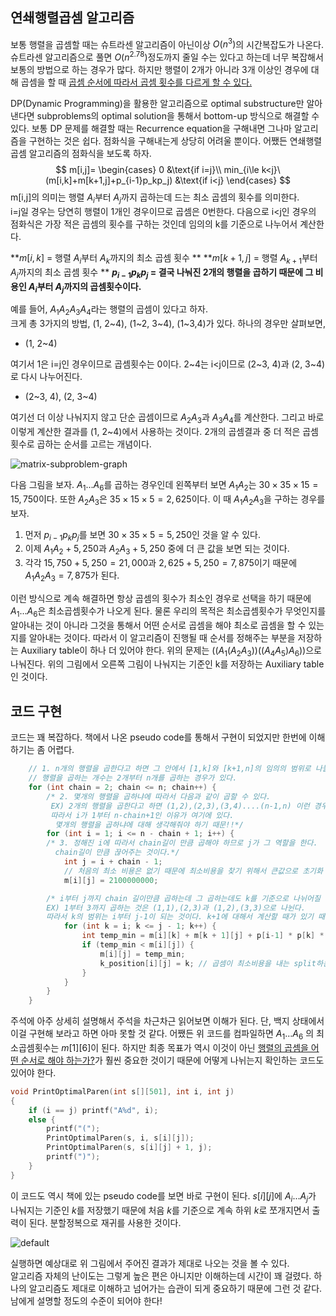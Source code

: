 ## 연쇄행렬곱셈 알고리즘

보통 행렬을 곱셈할 때는 슈트라센 알고리즘이 아닌이상 $O(n^3)$의 시간복잡도가 나온다. 슈트라센 알고리즘으로 풀면 $O(n^{2.78})$정도까지 줄일 수는 있다고 하는데 너무 복잡해서 보통의 방법으로 하는 경우가 많다. 하지만 행렬이 2개가 아니라 3개 이상인 경우에 대해 곱셈을 할 때 <u>곱셈 순서에 따라서 곱셈 횟수를 다르게 할 수 있다.</u> 

DP(Dynamic Programming)을 활용한 알고리즘으로 optimal substructure만 알아낸다면 subproblems의 optimal solution을 통해서 bottom-up 방식으로 해결할 수 있다. 보통 DP 문제를 해결할 때는 Recurrence equation을 구해내면 그나마 알고리즘을 구현하는 것은 쉽다. 점화식을 구해내는게 상당히 어려울 뿐이다. 어쨌든 연쇄행렬곱셈 알고리즘의 점화식을 보도록 하자.
$$
m[i,j]=
\begin{cases}
0 &\text{if i=j}\\
min_{i\le k<j}\ (m[i,k]+m[k+1,j]+p_{i-1}p_kp_j) &\text{if i<j}
\end{cases}
$$
m[i,j]의 의미는 행렬 $A_i$부터 $A_j$까지 곱하는데 드는 최소 곱셈의 횟수를 의미한다.  
i=j일 경우는 당연히 행렬이 1개인 경우이므로 곱셈은 0번한다. 다음으로 i<j인 경우의 점화식은 가장 적은 곱셈의 횟수를 구하는 것인데 임의의 k를 기준으로 나누어서 계산한다.

**$m[i,k]$ = 행렬 $A_i$부터 $A_k$까지의 최소 곱셈 횟수  **
**$m[k+1,j]$ = 행렬 $A_{k+1}$부터 $A_j$까지의 최소 곱셈 횟수 ** 
**$p_{i-1}p_kp_j$ = 결국 나눠진 2개의 행렬을 곱하기 때문에 그 비용인 $A_i$부터 $A_j$까지의 곱셈횟수이다.**

예를 들어, $A_1A_2A_3A_4$라는 행렬의 곱셈이 있다고 하자.  
크게 총 3가지의 방법, (1, 2~4), (1~2, 3~4), (1~3,4)가 있다. 하나의 경우만 살펴보면,

* (1, 2~4)

여기서 1은 i=j인 경우이므로 곱셈횟수는 0이다.
2~4는 i<j이므로 (2~3, 4)과 (2, 3~4)로 다시 나누어진다.

* (2~3, 4), (2, 3~4)

여기선 더 이상 나눠지지 않고 단순 곱셈이므로 $A_2A_3$과 $A_3A_4$를 계산한다.
그리고 바로 이렇게 계산한 결과를 (1, 2~4)에서 사용하는 것이다. 2개의 곱셈결과 중 더 적은 곱셈 횟수로 곱하는 순서를 고르는 개념이다.

![matrix-subproblem-graph](https://user-images.githubusercontent.com/35518072/37874457-7d6a03b8-306a-11e8-908d-4d41a1adc78c.PNG)

다음 그림을 보자. $A_1...A_6$를 곱하는 경우인데 왼쪽부터 보면 $A_1A_2$는 $30\times 35\times 15 = 15,750$이다. 또한 $A_2A_3$은 $35\times 15\times 5=2,625$이다. 이 때 $A_1A_2A_3$을 구하는 경우를 보자.

1) 먼저 $p_{i-1}p_kp_j$를 보면 $30\times 35\times 5=5,250$인 것을 알 수 있다.
2) 이제 $A_1A_2+5,250$과 $A_2A_3+5,250$ 중에 더 큰 값을 보면 되는 것이다.
3) 각각 $15,750+5,250=21,000$과 $2,625+5,250=7,875$이기 때문에 $A_1A_2A_3=7,875$가 된다.

이런 방식으로 계속 해결하면 항상 곱셈의 횟수가 최소인 경우로 선택을 하기 때문에 $A_1...A_6$은 최소곱셈횟수가 나오게 된다. 물론 우리의 목적은 최소곱셈횟수가 무엇인지를 알아내는 것이 아니라 그것을 통해서 어떤 순서로 곱셈을 해야 최소로 곱셈을 할 수 있는지를 알아내는 것이다. 따라서 이 알고리즘이 진행될 때 순서를 정해주는 부분을 저장하는 Auxiliary table이 하나 더 있어야 한다. 위의 문제는 $((A_1(A_2A_3))((A_4A_5)A_6))$으로 나눠진다. 위의 그림에서 오른쪽 그림이 나눠지는 기준인 k를 저장하는 Auxiliary table인 것이다.



## 코드 구현

코드는 꽤 복잡하다. 책에서 나온 pseudo code를 통해서 구현이 되었지만 한번에 이해하기는 좀 어렵다.

```c++
	// 1. n개의 행렬을 곱한다고 하면 그 안에서 [1,k]와 [k+1,n]의 임의의 범위로 나눌 수 있고.
	// 행렬을 곱하는 개수는 2개부터 n개를 곱하는 경우가 있다.
	for (int chain = 2; chain <= n; chain++) {
		/* 2. 몇개의 행렬을 곱하냐에 따라서 다음과 같이 곱할 수 있다.
		 EX) 2개의 행렬을 곱한다고 하면 (1,2),(2,3),(3,4)....(n-1,n) 이런 경우의 수들이 나온다.
		 따라서 i가 1부터 n-chain+1인 이유가 여기에 있다. 
          몇개의 행렬을 곱하냐에 대해 생각해줘야 하기 때문!!*/
		for (int i = 1; i <= n - chain + 1; i++) {
		/* 3. 정해진 i에 따라서 chain길이 만큼 곱해야 하므로 j가 그 역할을 한다. 
          chain길이 만큼 끊어주는 것이다.*/
			int j = i + chain - 1;
			// 처음의 최소 비용은 없기 때문에 최소비용을 찾기 위해서 큰값으로 초기화 해주어야 한다.
			m[i][j] = 2100000000;

		/* i부터 j까지 chain 길이만큼 곱하는데 그 곱하는데도 k를 기준으로 나뉘어질 수 있다.
		EX) 1부터 3까지 곱하는 것은 (1,1),(2,3)과 (1,2),(3,3)으로 나뉜다.
		따라서 k의 범위는 i부터 j-1이 되는 것이다. k+1에 대해서 계산할 때가 있기 때문에 j-1까지..*/
			for (int k = i; k <= j - 1; k++) {
				int temp_min = m[i][k] + m[k + 1][j] + p[i-1] * p[k] * p[j];
				if (temp_min < m[i][j]) {
					m[i][j] = temp_min;
					k_position[i][j] = k; // 곱셈이 최소비용을 내는 split하는 위치를 저장!
				}
			}
		}
	}
```

주석에 아주 상세히 설명해서 주석을 차근차근 읽어보면 이해가 된다. 단, 백지 상태에서 이걸 구현해 보라고 하면 아마 못할 것 같다.  어쨌든 위 코드를 컴파일하면 $A_1...A_6$ 의 최소곱셈횟수는 $m[1][6]$이 된다. 하지만 최종 목표가 역시 이것이 아닌 <u>행렬의 곱셈을 어떤 순서로 해야 하는가?</u>가 훨씬 중요한 것이기 때문에 어떻게 나뉘는지 확인하는 코드도 있어야 한다.

```c++
void PrintOptimalParen(int s[][501], int i, int j)
{
	if (i == j) printf("A%d", i);
	else {
		printf("(");
		PrintOptimalParen(s, i, s[i][j]);
		PrintOptimalParen(s, s[i][j] + 1, j);
		printf(")");
	}
}
```

이 코드도 역시 책에 있는 pseudo code를 보면 바로 구현이 된다. $s[i][j]$에 $A_i...A_j$가 나눠지는 기준인 $k$를 저장했기 때문에 처음 $k$를 기준으로 계속 하위 $k$로 쪼개지면서 출력이 된다. 분할정복으로 재귀를 사용한 것이다. 

![default](https://user-images.githubusercontent.com/35518072/37874785-a25795b8-3070-11e8-9836-7b584164af6d.PNG)

실행하면 예상대로 위 그림에서 주어진 결과가 제대로 나오는 것을 볼 수 있다.  
알고리즘 자체의 난이도는 그렇게 높은 편은 아니지만 이해하는데 시간이 꽤 걸렸다. 하나의 알고리즘도 제대로 이해하고 넘어가는 습관이 되게 중요하기 때문에 그런 것 같다. 남에게 설명할 정도의 수준이 되어야 한다!
